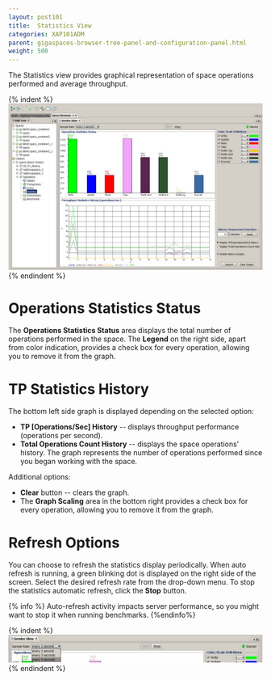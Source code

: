 ```yaml
---
layout: post101
title:  Statistics View
categories: XAP101ADM
parent: gigaspaces-browser-tree-panel-and-configuration-panel.html
weight: 500
---
```



The Statistics view provides graphical representation of space operations performed and average throughput.

{% indent %}
![GMC_space_statistics_7.1.jpg](/attachment_files/GMC_space_statistics_7.1.jpg)
{% endindent %}

# Operations Statistics Status

The **Operations Statistics Status** area displays the total number of operations performed in the space. The **Legend** on the right side, apart from color indication, provides a check box for every operation, allowing you to remove it from the graph.

# TP Statistics History

The bottom left side graph is displayed depending on the selected option:

- **TP \[Operations/Sec\] History** -- displays throughput performance (operations per second).
- **Total Operations Count History** -- displays the space operations' history. The graph represents the number of operations performed since you began working with the space.

Additional options:

- **Clear** button -- clears the graph.
- The **Graph Scaling** area in the bottom right provides a check box for every operation, allowing you to remove it from the graph.

# Refresh Options

You can choose to refresh the statistics display periodically. When auto refresh is running, a green blinking dot is displayed on the right side of the screen. Select the desired refresh rate from the drop-down menu. To stop the statistics automatic refresh, click the **Stop** button.

{% info %}
Auto-refresh activity impacts server performance, so you might want to stop it when running benchmarks.
{%endinfo%}

{% indent %}
![GMC_space_statistics_RefreshRate_area_TopRight_7.1.jpg](/attachment_files/GMC_space_statistics_RefreshRate_area_TopRight_7.1.jpg)
{% endindent %}

